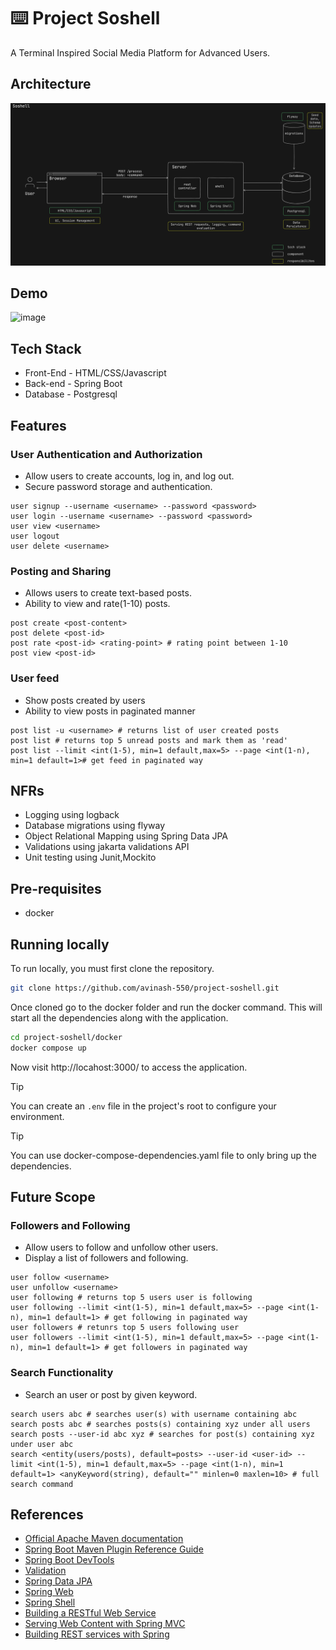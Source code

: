 # ⌨️ Project Soshell
A Terminal Inspired Social Media Platform for Advanced Users.

## Architecture
![Alt text](docs/architecture.png)
## Demo
![image](https://github.com/avinash-550/project-soshell/assets/59113057/6f52dab1-c46a-4c35-b613-ad3e7476016c)

## Tech Stack
- Front-End - HTML/CSS/Javascript
- Back-end - Spring Boot
- Database - Postgresql
  
## Features
### User Authentication and Authorization
 - Allow users to create accounts, log in, and log out.
 - Secure password storage and authentication.

```
user signup --username <username> --password <password>
user login --username <username> --password <password>
user view <username>
user logout
user delete <username>
```

### Posting and Sharing
 - Allows users to create text-based posts.
 - Ability to view and rate(1-10) posts.

```
post create <post-content>
post delete <post-id>
post rate <post-id> <rating-point> # rating point between 1-10
post view <post-id>
```
### User feed
 - Show posts created by users
 - Ability to view posts in paginated manner

```
post list -u <username> # returns list of user created posts
post list # returns top 5 unread posts and mark them as 'read'
post list --limit <int(1-5), min=1 default,max=5> --page <int(1-n), min=1 default=1># get feed in paginated way
```

## NFRs
 - Logging using logback
 - Database migrations using flyway
 - Object Relational Mapping using Spring Data JPA 
 - Validations using jakarta validations API
 - Unit testing using Junit,Mockito

## Pre-requisites

  - docker

## Running locally

To run locally, you must first clone the repository. 
```bash
git clone https://github.com/avinash-550/project-soshell.git
```

Once cloned go to the docker folder and run the docker command. This will start all the dependencies along with the application. 
```bash
cd project-soshell/docker
docker compose up
```

Now visit http://locahost:3000/ to access the application.



> [!TIP]
> You can create an `.env` file in the project's root to configure your environment.

> [!TIP]
> You can use docker-compose-dependencies.yaml file to only bring up the dependencies.

## Future Scope
### Followers and Following
 - Allow users to follow and unfollow other users.
 - Display a list of followers and following. 

```
user follow <username>
user unfollow <username>
user following # returns top 5 users user is following
user following --limit <int(1-5), min=1 default,max=5> --page <int(1-n), min=1 default=1> # get following in paginated way
user followers # retunrs top 5 users following user
user followers --limit <int(1-5), min=1 default,max=5> --page <int(1-n), min=1 default=1> # get followers in paginated way
```


### Search Functionality
 - Search an user or post by given keyword.

```
search users abc # searches user(s) with username containing abc
search posts abc # searches posts(s) containing xyz under all users
search posts --user-id abc xyz # searches for post(s) containing xyz under user abc
search <entity(users/posts), default=posts> --user-id <user-id> --limit <int(1-5), min=1 default,max=5> --page <int(1-n), min=1 default=1> <anyKeyword(string), default="" minlen=0 maxlen=10> # full search command
```

## References
* [Official Apache Maven documentation](https://maven.apache.org/guides/index.html)
* [Spring Boot Maven Plugin Reference Guide](https://docs.spring.io/spring-boot/docs/3.2.1/maven-plugin/reference/html/)
* [Spring Boot DevTools](https://docs.spring.io/spring-boot/docs/3.2.1/reference/htmlsingle/index.html#using.devtools)
* [Validation](https://docs.spring.io/spring-boot/docs/3.2.1/reference/htmlsingle/index.html#io.validation)
* [Spring Data JPA](https://spring.io/projects/spring-data-jpa/)
* [Spring Web](https://docs.spring.io/spring-boot/docs/3.2.1/reference/htmlsingle/index.html#web)
* [Spring Shell](https://spring.io/projects/spring-shell)
* [Building a RESTful Web Service](https://spring.io/guides/gs/rest-service/)
* [Serving Web Content with Spring MVC](https://spring.io/guides/gs/serving-web-content/)
* [Building REST services with Spring](https://spring.io/guides/tutorials/rest/)
